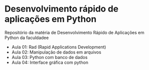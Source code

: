 # Desenvolvimento rápido de aplicações em Python
Repositório da matéria de Desenvolvimento Rápido de Aplicações em Python da faculdadee
 - Aula 01: Rad (Rapid Applications Development)
 - Aula 02: Manipulação de dados em arquivos
 - Aula 03: Python com banco de dados
 - Aula 04: Interface gráfica com python
